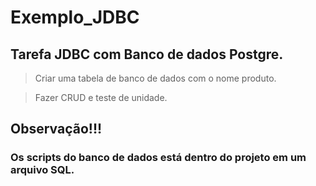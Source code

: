 # Exemplo_JDBC

## Tarefa JDBC com Banco de dados Postgre.

> Criar uma tabela de banco de dados com o nome produto.

> Fazer CRUD e teste de unidade.

## Observação!!!
### Os scripts do banco de dados está dentro do projeto em um arquivo SQL.
